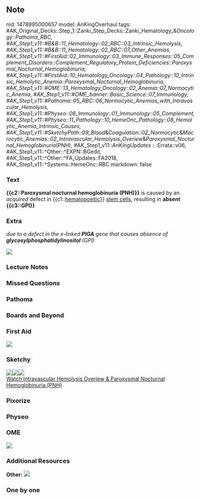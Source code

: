 ## Note
nid: 1478995000657
model: AnKingOverhaul
tags: #AK_Original_Decks::Step_1::Zanki_Step_Decks::Zanki_Hematology_&_Oncology::Pathoma_RBC, #AK_Step1_v11::#B&B::11_Hematology::02_RBC::03_Intrinsic_Hemolysis, #AK_Step1_v11::#B&B::11_Hematology::02_RBC::07_Other_Anemias, #AK_Step1_v11::#FirstAid::02_Immunology::03_Immune_Responses::05_Complement_Disorders::Complement_Regulatory_Protein_Deficiencies::Paroxysmal_Nocturnal_Hemoglobinuria, #AK_Step1_v11::#FirstAid::10_Hematology_Oncology::04_Pathology::10_Intrinsic_Hemolytic_Anemia::Paroxysmal_Nocturnal_Hemoglobinuria, #AK_Step1_v11::#OME::13_Hematology_Oncology::02_Anemia::07_Normocytic_Anemia, #AK_Step1_v11::#OME_banner::Basic_Science::07_Immunology, #AK_Step1_v11::#Pathoma::05_RBC::06_Normocytic_Anemias_with_Intravascular_Hemolysis, #AK_Step1_v11::#Physeo::08_Immunology::01_Immunology::05_Complement, #AK_Step1_v11::#Physeo::11_Pathology::10_HemeOnc_Pathology::08_Hemolytic_Anemia_Intrinsic_Causes, #AK_Step1_v11::#SketchyPath::09_Blood_&_Coagulation::02_Normocytic_&_Macrocytic_Anemias::02_Intravascular_Hemolysis_Overiew_&_Paroxysmal_Nocturnal_Hemoglobinuria_(PNH), #AK_Step1_v11::$AnKingUpdates::$Errata::v06, #AK_Step1_v11::^Other::^EXPN::BGedit, #AK_Step1_v11::^Other::^FA_Updates::FA2018, #AK_Step1_v11::^Systems::HemeOnc::RBC
markdown: false

### Text
<div>
  <b>{{c2::Paroxysmal nocturnal hemoglobinuria (PNH)}}</b> is
  caused by an <i>acquired</i> defect in
  {{c1::<u>hematopoeitic</u>}} <u>stem cells</u>, resulting in
  <b>absent</b> <b>{{c3::GPI}}</b>
</div>

### Extra
<i>due to a defect in the x-linked <b>PIGA</b> gene that causes
absence of</i> <i><b>glycosylphosphatidylinositol</b> (GPI)</i>
<div>
  <div><img src="PNH_1606536512076.png" class="resizer"></div>
</div>

### Lecture Notes


### Missed Questions


### Pathoma


### Boards and Beyond


### First Aid
<img src="tmpLJY8ox.png">

### Sketchy
<div><img src=
"Screen%20Shot%202020-02-11%20at%2011.57.07%20AM.JPG"><img src=
"Screen%20Shot%202020-02-11%20at%2011.30.30%20AM.JPG"><img src=
"Zoverall%20picture%20(69).JPG"></div><a href=
"https://dashboard.sketchy.com/study/medical/courses/medical-pathophysiology/units/medical-pathophysiology-blood-coagulation/videos/medical-pathophysiology-blood-and-coagulation-normocytic-and-macrocytic-anemias-intravascular-hemolysis-overiew-and-paroxysmal-nocturnal-hemoglobinuria-pnh?utm_source=anki&utm_medium=partnership&utm_campaign=february_update&utm_content=medical">Watch
Intravascular Hemolysis Overiew & Paroxysmal Nocturnal
Hemoglobinuria (PNH)</a>

### Pixorize


### Physeo


### OME
<div class="ome-widget">
  <a href=
  "https://onlinemeded.org/spa/immunology?ref=anki"><img src=
  "_OME_AnkiFlashcards_Topic_3.png"></a>
</div>

### Additional Resources
<b>Other:</b> <img src="tmpCZ4FXy.png">

### One by one

